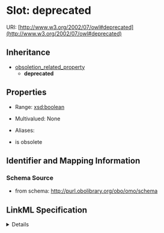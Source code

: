 # Slot: deprecated

URI: [http://www.w3.org/2002/07/owl#deprecated](http://www.w3.org/2002/07/owl#deprecated)




## Inheritance

* [obsoletion_related_property](obsoletion_related_property.md)
    * **deprecated**





## Properties

* Range: [xsd:boolean](http://www.w3.org/2001/XMLSchema#boolean)
* Multivalued: None

* Aliases:
* is obsolete








## Identifier and Mapping Information







### Schema Source


* from schema: http://purl.obolibrary.org/obo/omo/schema




## LinkML Specification

<details>
```yaml
name: deprecated
in_subset:
- allotrope permitted profile
- go permitted profile
- obi permitted profile
from_schema: http://purl.obolibrary.org/obo/omo/schema
aliases:
- is obsolete
rank: 1000
is_a: obsoletion_related_property
domain: ObsoleteAspect
slot_uri: owl:deprecated
alias: deprecated
domain_of:
- HasLifeCycle
range: boolean

```
</details>